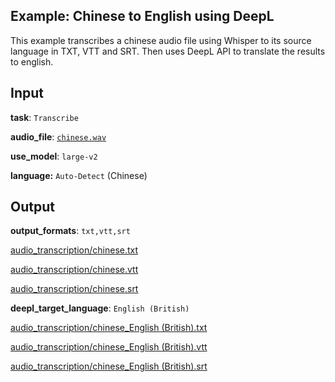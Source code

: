 ## Example: Chinese to English using DeepL

This example transcribes a chinese audio file using Whisper to its source language in TXT, VTT and SRT.
Then uses DeepL API to translate the results to english.

## Input

**task**: `Transcribe`

**audio_file**: [`chinese.wav`](chinese.wav)

**use_model**: `large-v2`

**language:** `Auto-Detect` (Chinese)

## Output

**output_formats**: `txt,vtt,srt`

[audio_transcription/chinese.txt](audio_transcription/chinese.txt)

[audio_transcription/chinese.vtt](audio_transcription/chinese.vtt)

[audio_transcription/chinese.srt](audio_transcription/chinese.srt)

**deepl_target_language**: `English (British)`

[audio_transcription/chinese_English (British).txt](audio_transcription/chinese_English%20(British).txt)

[audio_transcription/chinese_English (British).vtt](audio_transcription/chinese_English%20(British).vtt)

[audio_transcription/chinese_English (British).srt](audio_transcription/chinese_English%20(British).srt)
